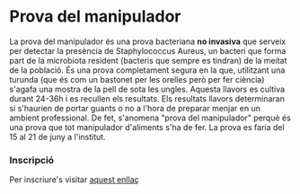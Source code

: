# Prova del manipulador
La prova del manipulador és una prova bacteriana **no invasiva** que serveix per detectar la presència de Staphylococcus Aureus, un bacteri que forma part de la microbiota resident (bacteris que sempre es tindran) de la meitat de la població.
És una prova completament segura en la que, utilitzant una turunda (que és com un bastonet per les orelles però per fer ciència) s'agafa una mostra de la pell de sota les ungles. Aquesta llavors es cultiva durant 24-36h i es recullen els resultats.
Els resultats llavors determinaran si s'haurien de portar guants o no a l'hora de preparar menjar en un ambient professional. De fet, s'anomena "prova del manipulador" perquè és una prova que tot manipulador d'aliments s'ha de fer.
La prova es faria del 15 al 21 de juny a l'institut.

### Inscripció
Per inscriure's visitar [aquest enllaç](https://forms.gle/qmVLGZXc7Kj12qkB8)
